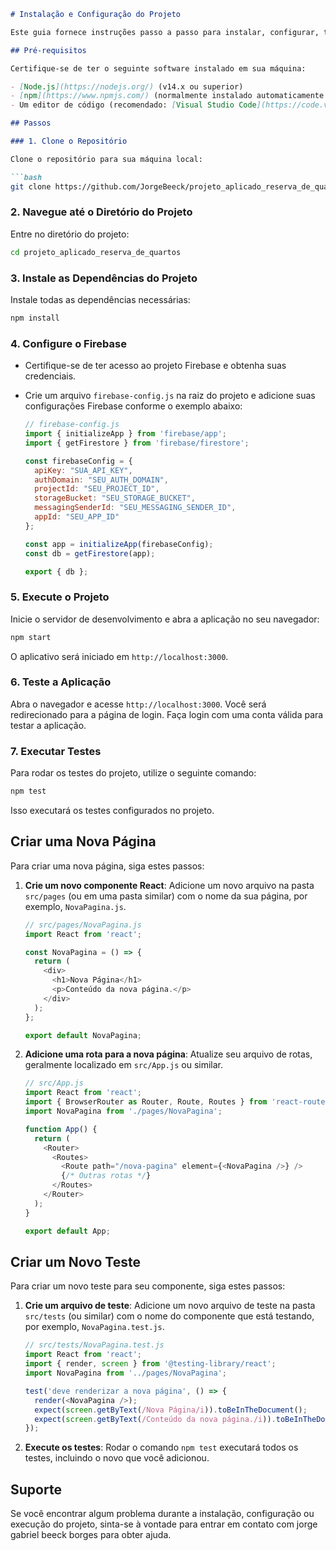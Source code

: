 ```markdown
# Instalação e Configuração do Projeto

Este guia fornece instruções passo a passo para instalar, configurar, testar e estender o projeto em sua máquina local.

## Pré-requisitos

Certifique-se de ter o seguinte software instalado em sua máquina:

- [Node.js](https://nodejs.org/) (v14.x ou superior)
- [npm](https://www.npmjs.com/) (normalmente instalado automaticamente com o Node.js)
- Um editor de código (recomendado: [Visual Studio Code](https://code.visualstudio.com/))

## Passos

### 1. Clone o Repositório

Clone o repositório para sua máquina local:

```bash
git clone https://github.com/JorgeBeeck/projeto_aplicado_reserva_de_quartos.git
```

### 2. Navegue até o Diretório do Projeto

Entre no diretório do projeto:

```bash
cd projeto_aplicado_reserva_de_quartos
```

### 3. Instale as Dependências do Projeto

Instale todas as dependências necessárias:

```bash
npm install
```

### 4. Configure o Firebase

- Certifique-se de ter acesso ao projeto Firebase e obtenha suas credenciais.
- Crie um arquivo `firebase-config.js` na raiz do projeto e adicione suas configurações Firebase conforme o exemplo abaixo:

  ```javascript
  // firebase-config.js
  import { initializeApp } from 'firebase/app';
  import { getFirestore } from 'firebase/firestore';

  const firebaseConfig = {
    apiKey: "SUA_API_KEY",
    authDomain: "SEU_AUTH_DOMAIN",
    projectId: "SEU_PROJECT_ID",
    storageBucket: "SEU_STORAGE_BUCKET",
    messagingSenderId: "SEU_MESSAGING_SENDER_ID",
    appId: "SEU_APP_ID"
  };

  const app = initializeApp(firebaseConfig);
  const db = getFirestore(app);

  export { db };
  ```

### 5. Execute o Projeto

Inicie o servidor de desenvolvimento e abra a aplicação no seu navegador:

```bash
npm start
```

O aplicativo será iniciado em `http://localhost:3000`.

### 6. Teste a Aplicação

Abra o navegador e acesse `http://localhost:3000`. Você será redirecionado para a página de login. Faça login com uma conta válida para testar a aplicação.

### 7. Executar Testes

Para rodar os testes do projeto, utilize o seguinte comando:

```bash
npm test
```

Isso executará os testes configurados no projeto.

## Criar uma Nova Página

Para criar uma nova página, siga estes passos:

1. **Crie um novo componente React**: Adicione um novo arquivo na pasta `src/pages` (ou em uma pasta similar) com o nome da sua página, por exemplo, `NovaPagina.js`.

   ```javascript
   // src/pages/NovaPagina.js
   import React from 'react';

   const NovaPagina = () => {
     return (
       <div>
         <h1>Nova Página</h1>
         <p>Conteúdo da nova página.</p>
       </div>
     );
   };

   export default NovaPagina;
   ```

2. **Adicione uma rota para a nova página**: Atualize seu arquivo de rotas, geralmente localizado em `src/App.js` ou similar.

   ```javascript
   // src/App.js
   import React from 'react';
   import { BrowserRouter as Router, Route, Routes } from 'react-router-dom';
   import NovaPagina from './pages/NovaPagina';

   function App() {
     return (
       <Router>
         <Routes>
           <Route path="/nova-pagina" element={<NovaPagina />} />
           {/* Outras rotas */}
         </Routes>
       </Router>
     );
   }

   export default App;
   ```

## Criar um Novo Teste

Para criar um novo teste para seu componente, siga estes passos:

1. **Crie um arquivo de teste**: Adicione um novo arquivo de teste na pasta `src/tests` (ou similar) com o nome do componente que está testando, por exemplo, `NovaPagina.test.js`.

   ```javascript
   // src/tests/NovaPagina.test.js
   import React from 'react';
   import { render, screen } from '@testing-library/react';
   import NovaPagina from '../pages/NovaPagina';

   test('deve renderizar a nova página', () => {
     render(<NovaPagina />);
     expect(screen.getByText(/Nova Página/i)).toBeInTheDocument();
     expect(screen.getByText(/Conteúdo da nova página./i)).toBeInTheDocument();
   });
   ```

2. **Execute os testes**: Rodar o comando `npm test` executará todos os testes, incluindo o novo que você adicionou.

## Suporte

Se você encontrar algum problema durante a instalação, configuração ou execução do projeto, sinta-se à vontade para entrar em contato com jorge gabriel beeck borges para obter ajuda.
